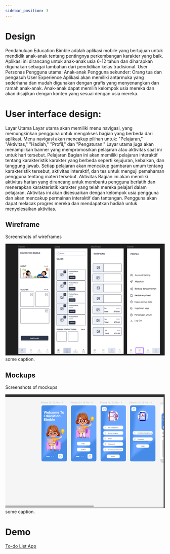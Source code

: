 ```yaml
---
sidebar_position: 3
---
```


# Design

Pendahuluan
Education Bimble adalah aplikasi mobile yang bertujuan untuk mendidik anak-anak tentang pentingnya perkembangan karakter yang baik.
Aplikasi ini dirancang untuk anak-anak usia 6-12 tahun dan diharapkan digunakan sebagai tambahan dari pendidikan kelas tradisional.
User Personas
Pengguna utama: Anak-anak 
Pengguna sekunder: Orang tua dan pengasuh
User Experience
Aplikasi akan memiliki antarmuka yang sederhana dan mudah digunakan dengan grafis yang menyenangkan dan ramah anak-anak.
Anak-anak dapat memilih kelompok usia mereka dan akan disajikan dengan konten yang sesuai dengan usia mereka.

# User interface design:

Layar Utama
Layar utama akan memiliki menu navigasi, yang memungkinkan pengguna untuk mengakses bagian yang berbeda dari aplikasi.
Menu navigasi akan mencakup pilihan untuk: "Pelajaran," "Aktivitas," "Hadiah," "Profil," dan "Pengaturan."
Layar utama juga akan menampilkan banner yang mempromosikan pelajaran atau aktivitas saat ini untuk hari tersebut.
Pelajaran
Bagian ini akan memiliki pelajaran interaktif tentang karakteristik karakter yang berbeda seperti kejujuran, kebaikan, dan tanggung jawab.
Setiap pelajaran akan mencakup gambaran umum tentang karakteristik tersebut, aktivitas interaktif, dan tes untuk menguji pemahaman pengguna tentang materi tersebut.
Aktivitas
Bagian ini akan memiliki aktivitas harian yang dirancang untuk membantu pengguna berlatih dan menerapkan karakteristik karakter yang telah mereka pelajari dalam pelajaran.
Aktivitas ini akan disesuaikan dengan kelompok usia pengguna dan akan mencakup permainan interaktif dan tantangan.
Pengguna akan dapat melacak progres mereka dan mendapatkan hadiah untuk menyelesaikan aktivitas.

## Wireframe

Screenshots of wireframes

![1](./img/wireframemika.png)
some caption.

## Mockups

Screenshots of mockups

![2](./img/mockupmika.png)
some caption.

# Demo
[To-do List App](https://www.figma.com/file/dkFgitsW2gkHsJiFxOLbbr/Untitled?node-id=0%3A1&t=o6FOYsZZ9WLGDx9A-0)